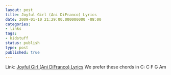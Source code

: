 ```yaml
---
layout: post
title: Joyful Girl (Ani DiFranco) Lyrics
date: 2009-01-10 21:29:00.000000000 -08:00
categories:
- links
tags:
- kidstuff
status: publish
type: post
published: true
---
```

Link: <a href="http://www.azlyrics.com/lyrics/anidifranco/joyfulgirl.html">Joyful Girl (Ani DiFranco) Lyrics</a>
We prefer these chords in C: C F G Am
